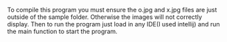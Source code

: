 To compile this program you must ensure the o.jpg and x.jpg files are just outside of 
the sample folder. Otherwise the images will not correctly display. Then to run the program
just load in any IDE(I used intellij) and run the main function to start the program. 